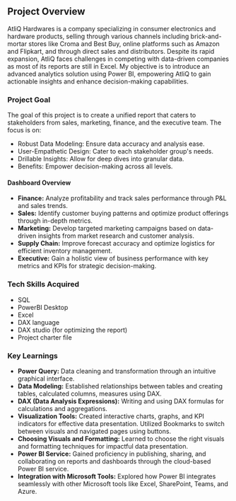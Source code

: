 ## Project Overview

AtliQ Hardwares is a company specializing in consumer electronics and hardware products, selling through various channels including brick-and-mortar stores like Croma and Best Buy, online platforms such as Amazon and Flipkart, and through direct sales and distributors. Despite its rapid expansion, AtliQ faces challenges in competing with data-driven companies as most of its reports are still in Excel. My objective is to introduce an advanced analytics solution using Power BI, empowering AtliQ to gain actionable insights and enhance decision-making capabilities.

### Project Goal

The goal of this project is to create a unified report that caters to stakeholders from sales, marketing, finance, and the executive team. The focus is on:

- Robust Data Modeling: Ensure data accuracy and analysis ease.
- User-Empathetic Design: Cater to each stakeholder group's needs.
- Drillable Insights: Allow for deep dives into granular data.
- Benefits: Empower decision-making across all levels.

#### Dashboard Overview

- **Finance:** Analyze profitability and track sales performance through P&L and sales trends.
- **Sales:** Identify customer buying patterns and optimize product offerings through in-depth metrics.
- **Marketing:** Develop targeted marketing campaigns based on data-driven insights from market research and customer analysis.
- **Supply Chain:** Improve forecast accuracy and optimize logistics for efficient inventory management.
- **Executive:** Gain a holistic view of business performance with key metrics and KPIs for strategic decision-making.

### Tech Skills Acquired

- SQL
- PowerBI Desktop
- Excel
- DAX language
- DAX studio (for optimizing the report)
- Project charter file

### Key Learnings

- **Power Query:** Data cleaning and transformation through an intuitive graphical interface.
- **Data Modeling:** Established relationships between tables and creating tables, calculated columns, measures using DAX.
- **DAX (Data Analysis Expressions):** Writing and using DAX formulas for calculations and aggregations.
- **Visualization Tools:** Created interactive charts, graphs, and KPI indicators for effective data presentation. Utilized Bookmarks to switch between visuals and navigated pages using buttons.
- **Choosing Visuals and Formatting:** Learned to choose the right visuals and formatting techniques for impactful data presentation.
- **Power BI Service:** Gained proficiency in publishing, sharing, and collaborating on reports and dashboards through the cloud-based Power BI service.
- **Integration with Microsoft Tools:** Explored how Power BI integrates seamlessly with other Microsoft tools like Excel, SharePoint, Teams, and Azure.
